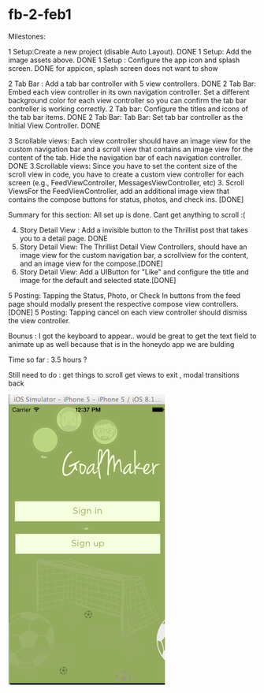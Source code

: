 # fb-2-feb1


Milestones: 



1 Setup:Create a new project (disable Auto Layout). DONE
1 Setup: Add the image assets above. DONE
1 Setup : Configure the app icon and splash screen. DONE for appicon, splash screen does not want to show

2 Tab Bar : Add a tab bar controller with 5 view controllers. DONE
2 Tab Bar: Embed each view controller in its own navigation controller. Set a different background color for each view controller so you can confirm the tab bar controller is working correctly.
2 Tab bar: Configure the titles and icons of the tab bar items. DONE
2 Tab Bar: Tab Bar: Set tab bar controller as the Initial View Controller. DONE

3 Scrollable views: Each view controller should have an image view for the custom navigation bar 
and a scroll view that contains an image view for the content of the tab. 
Hide the navigation bar of each navigation controller. DONE
3.Scrollable views: Since you have to set the content size of the scroll view in code, you have to create a 
custom view controller for each screen (e.g., FeedViewController, MessagesViewController, etc) 
3. Scroll ViewsFor the FeedViewController, add an additional image view that contains 
the compose buttons for status, photos, and check ins. [DONE]

Summary for this section: All set up is done. Cant get anything to scroll :( 

4. Story Detail View : Add a invisible button to the Thrillist post that takes you to a detail page. DONE
4. Story Detail View: The Thrillist Detail View Controllers, should have an image view for the custom navigation bar, 
a scrollview for the content, and an image view for the compose.[DONE]
4. Story Detail View: Add a UIButton for "Like" and configure the title and image for the default and selected state.[DONE]

5 Posting: Tapping the Status, Photo, or Check In buttons from the feed page should modally 
present the respective compose view controllers. [DONE]
5 Posting: Tapping cancel on each view controller should dismiss the view controller. 

Bounus : 
I got the keyboard to appear.. 
would be great to get the text field to animate up as well because that is in the honeydo app we are bulding 

Time so far : 3.5 hours ? 

Still need to do : 
get things to scroll
get views to exit , modal transitions  back


![Video Walkthrough](https://github.com/mayavenkatraman/Week1/blob/master/week1-take2Mon.gif)


